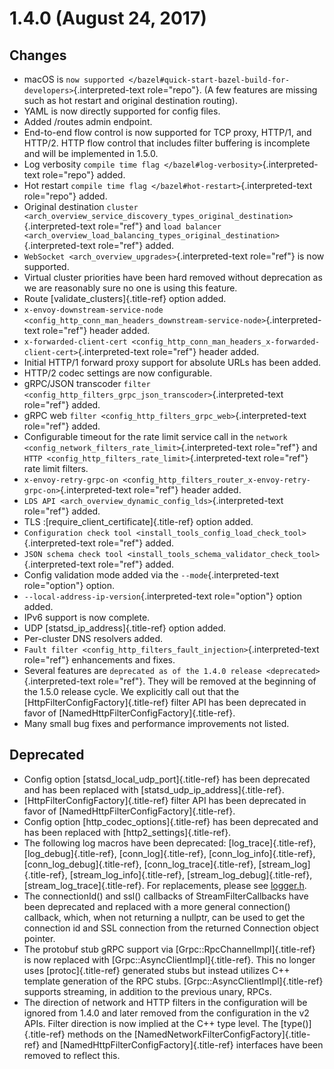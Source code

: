 1.4.0 (August 24, 2017)
=======================

Changes
-------

-   macOS is
    `now supported </bazel#quick-start-bazel-build-for-developers>`{.interpreted-text
    role="repo"}. (A few features are missing such as hot restart and
    original destination routing).
-   YAML is now directly supported for config files.
-   Added /routes admin endpoint.
-   End-to-end flow control is now supported for TCP proxy, HTTP/1, and
    HTTP/2. HTTP flow control that includes filter buffering is
    incomplete and will be implemented in 1.5.0.
-   Log verbosity
    `compile time flag </bazel#log-verbosity>`{.interpreted-text
    role="repo"} added.
-   Hot restart
    `compile time flag </bazel#hot-restart>`{.interpreted-text
    role="repo"} added.
-   Original destination
    `cluster <arch_overview_service_discovery_types_original_destination>`{.interpreted-text
    role="ref"} and
    `load balancer <arch_overview_load_balancing_types_original_destination>`{.interpreted-text
    role="ref"} added.
-   `WebSocket <arch_overview_upgrades>`{.interpreted-text role="ref"}
    is now supported.
-   Virtual cluster priorities have been hard removed without
    deprecation as we are reasonably sure no one is using this feature.
-   Route [validate_clusters]{.title-ref} option added.
-   `x-envoy-downstream-service-node <config_http_conn_man_headers_downstream-service-node>`{.interpreted-text
    role="ref"} header added.
-   `x-forwarded-client-cert <config_http_conn_man_headers_x-forwarded-client-cert>`{.interpreted-text
    role="ref"} header added.
-   Initial HTTP/1 forward proxy support for absolute URLs has been
    added.
-   HTTP/2 codec settings are now configurable.
-   gRPC/JSON transcoder
    `filter <config_http_filters_grpc_json_transcoder>`{.interpreted-text
    role="ref"} added.
-   gRPC web `filter <config_http_filters_grpc_web>`{.interpreted-text
    role="ref"} added.
-   Configurable timeout for the rate limit service call in the `network
    <config_network_filters_rate_limit>`{.interpreted-text role="ref"}
    and `HTTP <config_http_filters_rate_limit>`{.interpreted-text
    role="ref"} rate limit filters.
-   `x-envoy-retry-grpc-on <config_http_filters_router_x-envoy-retry-grpc-on>`{.interpreted-text
    role="ref"} header added.
-   `LDS API <arch_overview_dynamic_config_lds>`{.interpreted-text
    role="ref"} added.
-   TLS :[require_client_certificate]{.title-ref} option added.
-   `Configuration check tool <install_tools_config_load_check_tool>`{.interpreted-text
    role="ref"} added.
-   `JSON schema check tool <install_tools_schema_validator_check_tool>`{.interpreted-text
    role="ref"} added.
-   Config validation mode added via the `--mode`{.interpreted-text
    role="option"} option.
-   `--local-address-ip-version`{.interpreted-text role="option"} option
    added.
-   IPv6 support is now complete.
-   UDP [statsd_ip_address]{.title-ref} option added.
-   Per-cluster DNS resolvers added.
-   `Fault filter <config_http_filters_fault_injection>`{.interpreted-text
    role="ref"} enhancements and fixes.
-   Several features are
    `deprecated as of the 1.4.0 release <deprecated>`{.interpreted-text
    role="ref"}. They will be removed at the beginning of the 1.5.0
    release cycle. We explicitly call out that the
    [HttpFilterConfigFactory]{.title-ref} filter API has been deprecated
    in favor of [NamedHttpFilterConfigFactory]{.title-ref}.
-   Many small bug fixes and performance improvements not listed.

Deprecated
----------

-   Config option [statsd_local_udp_port]{.title-ref} has been
    deprecated and has been replaced with
    [statsd_udp_ip_address]{.title-ref}.
-   [HttpFilterConfigFactory]{.title-ref} filter API has been deprecated
    in favor of [NamedHttpFilterConfigFactory]{.title-ref}.
-   Config option [http_codec_options]{.title-ref} has been deprecated
    and has been replaced with [http2_settings]{.title-ref}.
-   The following log macros have been deprecated:
    [log_trace]{.title-ref}, [log_debug]{.title-ref},
    [conn_log]{.title-ref}, [conn_log_info]{.title-ref},
    [conn_log_debug]{.title-ref}, [conn_log_trace]{.title-ref},
    [stream_log]{.title-ref}, [stream_log_info]{.title-ref},
    [stream_log_debug]{.title-ref}, [stream_log_trace]{.title-ref}. For
    replacements, please see
    [logger.h](https://github.com/envoyproxy/envoy/blob/master/source/common/common/logger.h).
-   The connectionId() and ssl() callbacks of StreamFilterCallbacks have
    been deprecated and replaced with a more general connection()
    callback, which, when not returning a nullptr, can be used to get
    the connection id and SSL connection from the returned Connection
    object pointer.
-   The protobuf stub gRPC support via
    [Grpc::RpcChannelImpl]{.title-ref} is now replaced with
    [Grpc::AsyncClientImpl]{.title-ref}. This no longer uses
    [protoc]{.title-ref} generated stubs but instead utilizes C++
    template generation of the RPC stubs.
    [Grpc::AsyncClientImpl]{.title-ref} supports streaming, in addition
    to the previous unary, RPCs.
-   The direction of network and HTTP filters in the configuration will
    be ignored from 1.4.0 and later removed from the configuration in
    the v2 APIs. Filter direction is now implied at the C++ type level.
    The [type()]{.title-ref} methods on the
    [NamedNetworkFilterConfigFactory]{.title-ref} and
    [NamedHttpFilterConfigFactory]{.title-ref} interfaces have been
    removed to reflect this.
